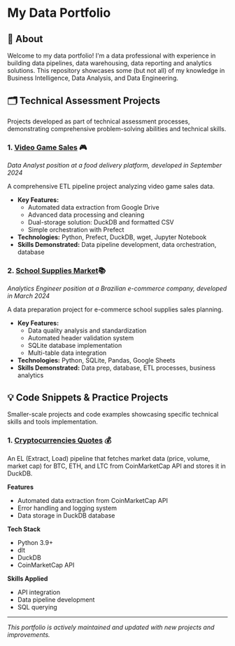 # My Data Portfolio
## 👋 About
Welcome to my data portfolio! I'm a data professional with experience in building data pipelines, data warehousing, data reporting and analytics solutions. This repository showcases some (but not all) of my knowledge in Business Intelligence, Data Analysis, and Data Engineering.

## 🗂️ Technical Assessment Projects
Projects developed as part of technical assessment processes, demonstrating comprehensive problem-solving abilities and technical skills.

### 1. [Video Game Sales](https://github.com/victor-antoniassi/junior_data_analyst_test_01) 🎮
*Data Analyst position at a food delivery platform, developed in September 2024*

A comprehensive ETL pipeline project analyzing video game sales data.
- **Key Features:**
  - Automated data extraction from Google Drive
  - Advanced data processing and cleaning
  - Dual-storage solution: DuckDB and formatted CSV
  - Simple orchestration with Prefect
- **Technologies:** Python, Prefect, DuckDB, wget, Jupyter Notebook
- **Skills Demonstrated:** Data pipeline development, data orchestration, database

### 2. [School Supplies Market](https://github.com/victor-antoniassi/junior_analytics_engineer_test_01)📚
*Analytics Engineer position at a Brazilian e-commerce company, developed in March 2024*

A data preparation project for e-commerce school supplies sales planning.
- **Key Features:**
  - Data quality analysis and standardization
  - Automated header validation system
  - SQLite database implementation
  - Multi-table data integration
- **Technologies:** Python, SQLite, Pandas, Google Sheets
- **Skills Demonstrated:** Data prep, database, ETL processes, business analytics

## 💡 Code Snippets & Practice Projects
Smaller-scale projects and code examples showcasing specific technical skills and tools implementation.

### 1. [Cryptocurrencies Quotes](https://github.com/victor-antoniassi/coinmarketcap_api_to_duckdb) 💰
An EL (Extract, Load) pipeline that fetches market data (price, volume, market cap) for BTC, ETH, and LTC from CoinMarketCap API and stores it in DuckDB.

**Features**
- Automated data extraction from CoinMarketCap API
- Error handling and logging system
- Data storage in DuckDB database

**Tech Stack**
- Python 3.9+
- dlt
- DuckDB
- CoinMarketCap API

**Skills Applied**
- API integration
- Data pipeline development
- SQL querying

---
*This portfolio is actively maintained and updated with new projects and improvements.*
